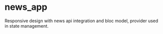 # news_app
 Responsive design with news api integration and bloc model, provider used in state management.
